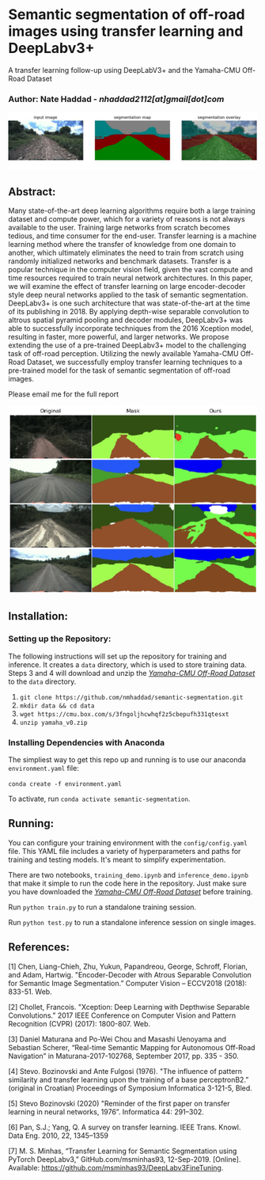 # Semantic segmentation of off-road images using transfer learning and DeepLabv3+
A transfer learning follow-up using DeepLabV3+ and the Yamaha-CMU Off-Road Dataset

### Author: Nate Haddad - *nhaddad2112[at]gmail[dot]com*

![Semantic segmentation of off-road images](media/seg_overlay.png)

## Abstract:
Many state-of-the-art deep learning algorithms require both a large training dataset and compute power, which for a variety of reasons is not always available to the user. Training large networks from scratch becomes tedious, and time consumer for the end-user. Transfer learning is a machine learning method where the transfer of knowledge from one domain to another, which ultimately eliminates the need to train from scratch using randomly initialized networks and benchmark datasets. Transfer is a popular technique in the computer vision field, given the vast compute and time resources required to train neural network architectures. In this paper, we will examine the effect of transfer learning on large encoder-decoder style deep neural networks applied to the task of semantic segmentation. DeepLabv3+ is one such architecture that was state-of-the-art at the time of its publishing in 2018. By applying depth-wise separable convolution to altrous spatial pyramid pooling and decoder modules, DeepLabv3+ was able to successfully incorporate techniques from the 2016 Xception model, resulting in faster, more powerful, and larger networks. We propose extending the use of a pre-trained DeepLabv3+ model to the challenging task of off-road perception. Utilizing the newly available Yamaha-CMU Off-Road Dataset, we successfully employ transfer learning techniques to a pre-trained model for the task of semantic segmentation of off-road images.  

Please email me for the full report

![ResNet101 inference on off-road images](media/resnet101_output.png)

## Installation:

### Setting up the Repository: 

The following instructions will set up the repository for training and inference. It creates a `data` directory, which is used to store training data. Steps 3 and 4 will download and unzip the *[Yamaha-CMU Off-Road Dataset](https://theairlab.org/yamaha-offroad-dataset/)* to the `data` directory.

1. `git clone https://github.com/nmhaddad/semantic-segmentation.git`
2. `mkdir data && cd data`
3. `wget https://cmu.box.com/s/3fngoljhcwhqf2z5cbepufh331qtesxt`
4. `unzip yamaha_v0.zip`

### Installing Dependencies with Anaconda
The simpliest way to get this repo up and running is to use our anaconda `environment.yaml` file:

`conda create -f environment.yaml`

To activate, run `conda activate semantic-segmentation`.

## Running:

You can configure your training environment with the `config/config.yaml` file. This YAML file includes a variety of hyperparameters and paths for training and testing models. It's meant to simplify experimentation.

There are two notebooks, `training_demo.ipynb` and `inference_demo.ipynb` that make it simple to run the code here in the repository. Just make sure you have downloaded the *[Yamaha-CMU Off-Road Dataset](https://theairlab.org/yamaha-offroad-dataset/)* before training.

Run `python train.py` to run a standalone training session.

Run `python test.py` to run a standalone inference session on single images.

## References:

[1] Chen, Liang-Chieh, Zhu, Yukun, Papandreou, George, Schroff, Florian, and Adam, Hartwig. "Encoder-Decoder with Atrous Separable Convolution for Semantic Image Segmentation.” Computer Vision – ECCV2018 (2018): 833-51. Web.  

[2] Chollet, Francois. "Xception: Deep Learning with Depthwise Separable Convolutions.” 2017 IEEE Conference on Computer Vision and Pattern Recognition (CVPR) (2017): 1800-807. Web.  

[3]  Daniel Maturana and Po-Wei Chou and Masashi Uenoyama and Sebastian Scherer, “Real-time Semantic Mapping for Autonomous Off-Road Navigation” in Maturana-2017-102768, September 2017, pp. 335 - 350.  

[4]  Stevo. Bozinovski  and  Ante  Fulgosi  (1976).  "The  influence of pattern similarity and transfer learning upon the training of a base perceptronB2.” (original in  Croatian) Proceedings of Symposium Informatica 3-121-5, Bled.  

[5] Stevo Bozinovski (2020) "Reminder of the first paper on transfer learning in neural networks, 1976”. Informatica 44: 291–302.  

[6] Pan, S.J.; Yang, Q. A survey on transfer learning. IEEE Trans. Knowl. Data Eng. 2010, 22, 1345–1359  

[7] M. S. Minhas, “Transfer Learning for Semantic Segmentation using PyTorch DeepLabv3,” GitHub.com/msminhas93, 12-Sep-2019. [Online]. Available: https://github.com/msminhas93/DeepLabv3FineTuning.
